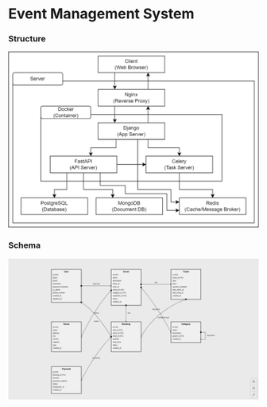# **Event Management System**

### **Structure**
![Structure](ems-project.png)

### **Schema**
![Schema](ems.png)
